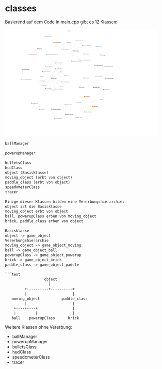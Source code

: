 # classes

Basierend auf dem Code in main.cpp gibt es 12 Klassen:

![classes](class-diagram.png)

```text
ballManager

powerupManager

bulletsClass
hudClass
object (Basisklasse)
moving_object (erbt von object)
paddle_class (erbt von object)
speedometerClass
tracer

Einige dieser Klassen bilden eine Vererbungshierarchie:
object ist die Basisklasse
moving_object erbt von object
ball, powerupClass erben von moving_object
brick, paddle_class erben von object

Basisklasse
object -> game_object
Vererbungshierarchie
moving_object -> game_object_moving
ball -> game_object_ball
powerupClass -> game_object_powerup
brick -> game_object_brick
paddle_class -> game_object_paddle

```text
                  object
                    |
         +----------+----------+
         |                     |
   moving_object          paddle_class
         |                     |
    +----+----+                |
    |         |                |
   ball    powerupClass      brick
```

Weitere Klassen ohne Vererbung:
- ballManager
- powerupManager
- bulletsClass
- hudClass
- speedometerClass
- tracer